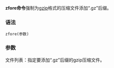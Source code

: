 **zfore命令**强制为[gzip](#/gzip "gzip命令")格式的压缩文件添加“.gz”后缀。

### 语法  

```
zfore(参数)
```

### 参数  

文件列表：指定要添加“.gz”后缀的gzip压缩文件。